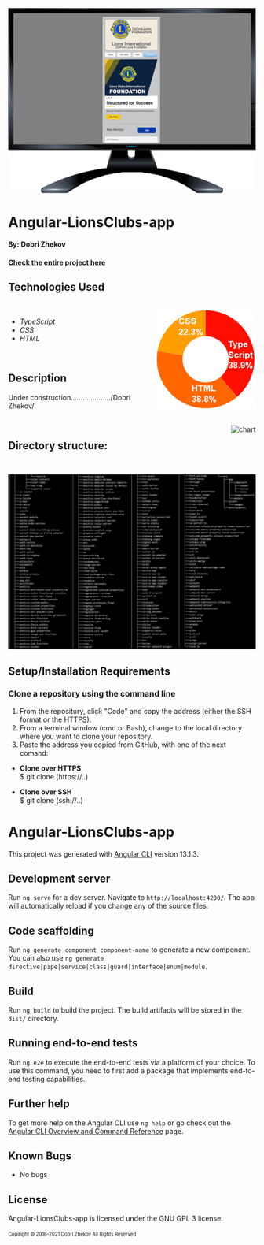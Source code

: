 <img align="justify" alt="chart" width="950px" src="https://github.com/zhekovdobri/Angular-LionsClubs-app/blob/main/src/assets/images/Angular-LionsClubs-app1200px%20Gif.gif">

# Angular-LionsClubs-app

#### By: Dobri Zhekov

#### [<ins>Check the entire project here</ins>](https://zhekovdobri.github.io/Angular-LionsClubs-app/home)

## Technologies Used

<div class=pull-left>

</div>
&nbsp;&nbsp;&nbsp;&nbsp;&nbsp;&nbsp;&nbsp;&nbsp;&nbsp;&nbsp;&nbsp;&nbsp;&nbsp;&nbsp;&nbsp;
<div class=pull-right>
<img align="right" alt="chart" height="200px" src="https://github.com/zhekovdobri/Angular-LionsClubs-app/blob/main/src/assets/images/Angular-LionsClubs-app%20language%20chart.png">
</div>

* _TypeScript_
* _CSS_
* _HTML_


<br />

## Description
Under construction..................../Dobri Zhekov/

</div>
&nbsp;&nbsp;&nbsp;&nbsp;&nbsp;&nbsp;&nbsp;&nbsp;&nbsp;&nbsp;&nbsp;&nbsp;&nbsp;&nbsp;&nbsp;
<div class=pull-right>
<img align="right" alt="chart" height="100px" src="https://github.com/zhekovdobri/Angular-project-LionClub/blob/main/src/assets/images/Directory_structure_logo.png">
</div>

## Directory structure:

<img alt="chart" src="https://github.com/zhekovdobri/Angular-LionsClubs-app/blob/main/LionClub%20directory%20structure.png">

## Setup/Installation Requirements

### Clone a repository using the command line 

1. From the repository, click "Code" and copy the address (either the SSH format or the HTTPS). 
2. From a terminal window (cmd or Bash), change to the local directory where you want to clone your repository.
3. Paste the address you copied from GitHub, with one of the next comand:

* **Clone over HTTPS**<br>
  $ git clone (https://..)
  
* **Clone over SSH**<br>
  $ git clone (ssh://..)

# Angular-LionsClubs-app

This project was generated with [Angular CLI](https://github.com/angular/angular-cli) version 13.1.3.

## Development server

Run `ng serve` for a dev server. Navigate to `http://localhost:4200/`. The app will automatically reload if you change any of the source files.

## Code scaffolding

Run `ng generate component component-name` to generate a new component. You can also use `ng generate directive|pipe|service|class|guard|interface|enum|module`.

## Build

Run `ng build` to build the project. The build artifacts will be stored in the `dist/` directory.

## Running end-to-end tests

Run `ng e2e` to execute the end-to-end tests via a platform of your choice. To use this command, you need to first add a package that implements end-to-end testing capabilities.

## Further help

To get more help on the Angular CLI use `ng help` or go check out the [Angular CLI Overview and Command Reference](https://angular.io/cli) page.

## Known Bugs

* No bugs

## License


Angular-LionsClubs-app is licensed under the GNU GPL 3 license.

<sub><sup>Copiright © 2016-2021 Dobri Zhekov All Rights Reserved</sup></sub>
